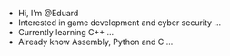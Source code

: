 - Hi, I’m @Eduard
- Interested in game development and cyber security ...
- Currently learning C++ ...
- Already know Assembly, Python and C ...

